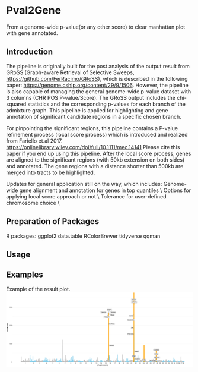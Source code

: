 # Pval2Gene
From a genome-wide p-value(or any other score) to clear manhattan plot with gene annotated.

## Introduction
The pipeline is originally built for the post analysis of the output result from GRoSS (Graph-aware Retrieval of Selective Sweeps, https://github.com/FerRacimo/GRoSS), which is described in the following paper: https://genome.cshlp.org/content/29/9/1506. However, the pipeline is also capable of managing the general genome-wide p-value dataset with 3 columns (CHR POS P-value/Score).
The GRoSS output includes the chi-squared statistics and the corresponding p-values for each branch of the admixture graph. This pipeline is applied for highlighting and gene annotation of significant candidate regions in a specific chosen branch.

For pinpointing the significant regions, this pipeline contains a P-value refinement process (local score process) which is introduced and realized from Fariello et.al 2017. https://onlinelibrary.wiley.com/doi/full/10.1111/mec.14141 Please cite this paper if you end up using this pipeline.
After the local score process, genes are aligned to the significant regions (with 50kb extension on both sides) and annotated. The gene regions with a distance shorter than 500kb are merged into tracts to be highlighted.

Updates for general application still on the way, which includes:
Genome-wide gene alignment and annotation for genes in top quantiles \\
Options for applying local score approach or not \\
Tolerance for user-defined chromosome choice \\
## Preparation of Packages
R packages:
ggplot2
data.table
RColorBrewer
tidyverse
qqman
## Usage
## Examples
Example of the result plot.
![](images/SLD_uniqe.png)
